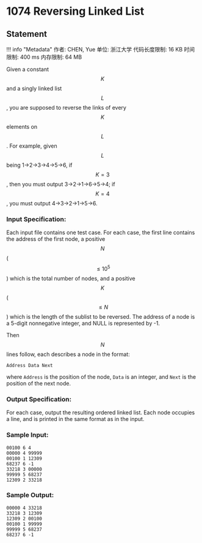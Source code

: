 
# 1074 Reversing Linked List

## Statement

!!! info "Metadata"
    作者: CHEN, Yue
    单位: 浙江大学
    代码长度限制: 16 KB
    时间限制: 400 ms
    内存限制: 64 MB

Given a constant $$K$$ and a singly linked list $$L$$, you are supposed to reverse the links of every $$K$$ elements on $$L$$.  For example, given $$L$$ being 1→2→3→4→5→6, if $$K = 3$$, then you must output 3→2→1→6→5→4; if $$K = 4$$, you must output 4→3→2→1→5→6.

### Input Specification:

Each input file contains one test case.  For each case, the first line contains the address of the first node, a positive $$N$$ ($$\le 10^5$$) which is the total number of nodes, and a positive $$K$$ ($$\le N$$) which is the length of the sublist to be reversed.  The address of a node is a 5-digit nonnegative integer, and NULL is represented by -1.

Then $$N$$ lines follow, each describes a node in the format:
```
Address Data Next
```
where `Address` is the position of the node, `Data` is an integer, and `Next` is the position of the next node.

### Output Specification:

For each case, output the resulting ordered linked list.  Each node occupies a line, and is printed in the same format as in the input.

### Sample Input:
```plaintext
00100 6 4
00000 4 99999
00100 1 12309
68237 6 -1
33218 3 00000
99999 5 68237
12309 2 33218
```

### Sample Output:
```plaintext
00000 4 33218
33218 3 12309
12309 2 00100
00100 1 99999
99999 5 68237
68237 6 -1
```

